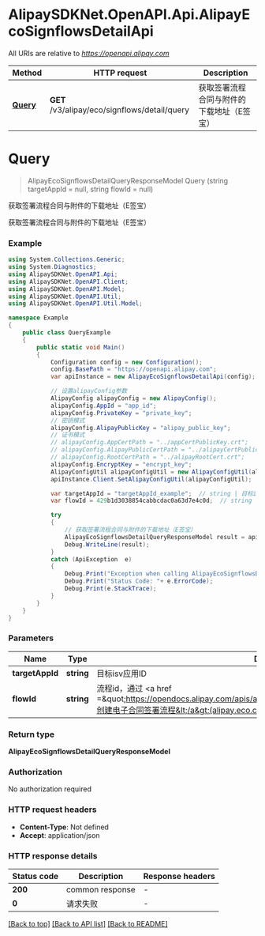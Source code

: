 # AlipaySDKNet.OpenAPI.Api.AlipayEcoSignflowsDetailApi

All URIs are relative to *https://openapi.alipay.com*

Method | HTTP request | Description
------------- | ------------- | -------------
[**Query**](AlipayEcoSignflowsDetailApi.md#query) | **GET** /v3/alipay/eco/signflows/detail/query | 获取签署流程合同与附件的下载地址（E签宝）


<a name="query"></a>
# **Query**
> AlipayEcoSignflowsDetailQueryResponseModel Query (string targetAppId = null, string flowId = null)

获取签署流程合同与附件的下载地址（E签宝）

获取签署流程合同与附件的下载地址（E签宝）

### Example
```csharp
using System.Collections.Generic;
using System.Diagnostics;
using AlipaySDKNet.OpenAPI.Api;
using AlipaySDKNet.OpenAPI.Client;
using AlipaySDKNet.OpenAPI.Model;
using AlipaySDKNet.OpenAPI.Util;
using AlipaySDKNet.OpenAPI.Util.Model;

namespace Example
{
    public class QueryExample
    {
        public static void Main()
        {
            Configuration config = new Configuration();
            config.BasePath = "https://openapi.alipay.com";
            var apiInstance = new AlipayEcoSignflowsDetailApi(config);

            // 设置alipayConfig参数
            AlipayConfig alipayConfig = new AlipayConfig();
            alipayConfig.AppId = "app_id";
            alipayConfig.PrivateKey = "private_key";
            // 密钥模式
            alipayConfig.AlipayPublicKey = "alipay_public_key";
            // 证书模式
            // alipayConfig.AppCertPath = "../appCertPublicKey.crt";
            // alipayConfig.AlipayPublicCertPath = "../alipayCertPublicKey_RSA2.crt";
            // alipayConfig.RootCertPath = "../alipayRootCert.crt";
            alipayConfig.EncryptKey = "encrypt_key";
            AlipayConfigUtil alipayConfigUtil = new AlipayConfigUtil(alipayConfig);
            apiInstance.Client.SetAlipayConfigUtil(alipayConfigUtil);

            var targetAppId = "targetAppId_example";  // string | 目标isv应用ID (optional) 
            var flowId = 429b1d3038854cabbcdac0a63d7e4c0d;  // string | 流程id，通过 <a href =\"https://opendocs.alipay.com/apis/api_50/alipay.eco.contract.signflows.create\">创建电子合同签署流程</a>(alipay.eco.contract.signflows.create)接口获取。 (optional) 

            try
            {
                // 获取签署流程合同与附件的下载地址（E签宝）
                AlipayEcoSignflowsDetailQueryResponseModel result = apiInstance.Query(targetAppId, flowId);
                Debug.WriteLine(result);
            }
            catch (ApiException  e)
            {
                Debug.Print("Exception when calling AlipayEcoSignflowsDetailApi.Query: " + e.Message );
                Debug.Print("Status Code: "+ e.ErrorCode);
                Debug.Print(e.StackTrace);
            }
        }
    }
}
```

### Parameters

Name | Type | Description  | Notes
------------- | ------------- | ------------- | -------------
 **targetAppId** | **string**| 目标isv应用ID | [optional] 
 **flowId** | **string**| 流程id，通过 &lt;a href &#x3D;\&quot;https://opendocs.alipay.com/apis/api_50/alipay.eco.contract.signflows.create\&quot;&gt;创建电子合同签署流程&lt;/a&gt;(alipay.eco.contract.signflows.create)接口获取。 | [optional] 

### Return type

**AlipayEcoSignflowsDetailQueryResponseModel**

### Authorization

No authorization required

### HTTP request headers

 - **Content-Type**: Not defined
 - **Accept**: application/json


### HTTP response details
| Status code | Description | Response headers |
|-------------|-------------|------------------|
| **200** | common response |  -  |
| **0** | 请求失败 |  -  |

[[Back to top]](#) [[Back to API list]](../README.md#documentation-for-api-endpoints) [[Back to README]](../README.md)

